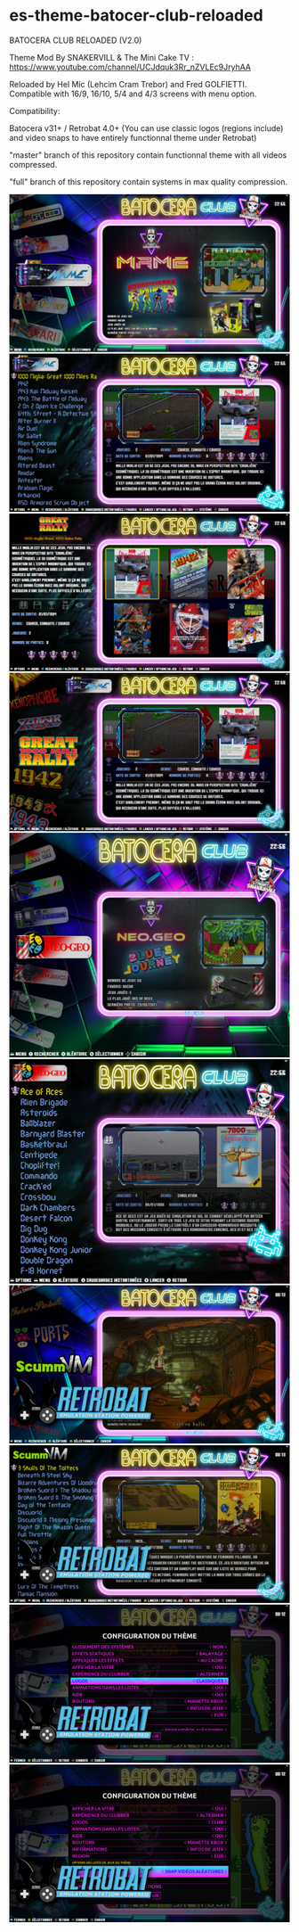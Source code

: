 # es-theme-batocer-club-reloaded

BATOCERA CLUB RELOADED (V2.0)

Theme Mod By SNAKERVILL & The Mini Cake TV : https://www.youtube.com/channel/UCJdquk3Rr_nZVLEc9JryhAA

Reloaded by Hel Mic (Lehcim Cram Trebor) and Fred GOLFIETTI. Compatible with 16/9, 16/10, 5/4 and 4/3 screens with menu option.

Compatibility:

Batocera v31+ / Retrobat 4.0+ (You can use classic logos (regions include) and video snaps to have entirely functionnal theme under Retrobat)

"master" branch of this repository contain functionnal theme with all videos compressed.

"full" branch of this repository contain systems in max quality compression.

![0](https://github.com/lehcimcramtrebor/es-theme-batocer-club-reloaded/blob/master/_inc/screenshots/screenshot01.png)
![0](https://github.com/lehcimcramtrebor/es-theme-batocer-club-reloaded/blob/master/_inc/screenshots/screenshot02.png)
![0](https://github.com/lehcimcramtrebor/es-theme-batocer-club-reloaded/blob/master/_inc/screenshots/screenshot03.png)
![0](https://github.com/lehcimcramtrebor/es-theme-batocer-club-reloaded/blob/master/_inc/screenshots/screenshot04.png)
![0](https://github.com/lehcimcramtrebor/es-theme-batocer-club-reloaded/blob/master/_inc/screenshots/screenshot05.png)
![0](https://github.com/lehcimcramtrebor/es-theme-batocer-club-reloaded/blob/master/_inc/screenshots/screenshot06.png)
![0](https://github.com/lehcimcramtrebor/es-theme-batocer-club-reloaded/blob/master/_inc/screenshots/screenshot07.png)
![0](https://github.com/lehcimcramtrebor/es-theme-batocer-club-reloaded/blob/master/_inc/screenshots/screenshot08.png)
![0](https://github.com/lehcimcramtrebor/es-theme-batocer-club-reloaded/blob/master/_inc/screenshots/screenshot09.png)
![0](https://github.com/lehcimcramtrebor/es-theme-batocer-club-reloaded/blob/master/_inc/screenshots/screenshot10.png)
